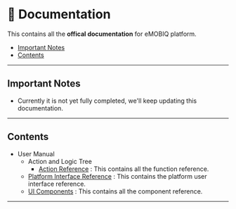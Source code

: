 # 📖 Documentation

This contains all the **offical documentation** for eMOBIQ platform.

* [Important Notes](./#important-notes)
* [Contents](./#contents)

***

## Important Notes

* Currently it is not yet fully completed, we'll keep updating this documentation.

***

## Contents

* User Manual
  * Action and Logic Tree
    * [Action Reference](actions-and-logic-tree/action-reference/) : This contains all the function reference.
  * [Platform Interface Reference](platform-interface-reference/) : This contains the platform user interface reference.
  * [UI Components](ui-components/) : This contains all the component reference.

***
